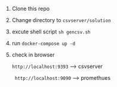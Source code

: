 1. Clone this repo 
2. Change directory to `csvserver/solution`
3. excute shell script `sh gencsv.sh`
4. run `docker-compose up -d` 
5. check in browser 


    ```http://localhost:9393```  --> csvserver
    
    
   ``` http://localhost:9090```  --> promethues
